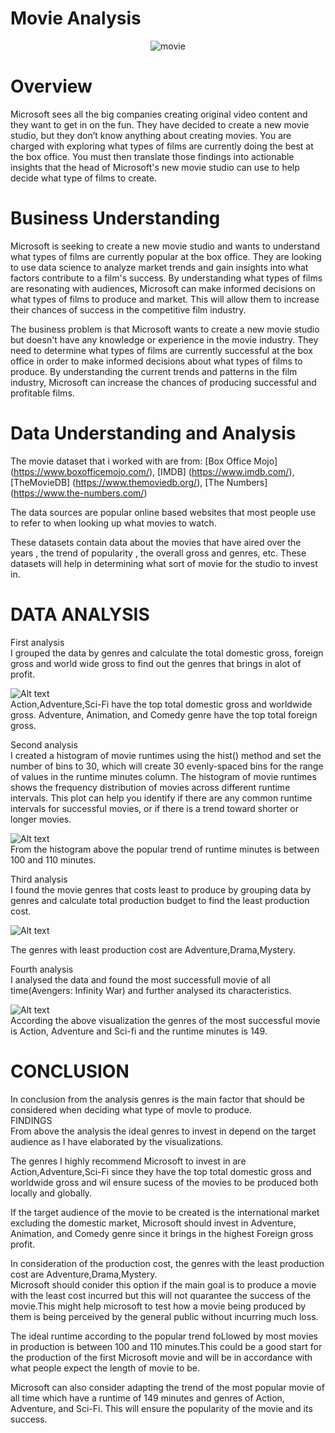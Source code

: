 # Movie Analysis
<p align="center">
  <img src="./image.jpeg" alt="movie">
</p>

# Overview

Microsoft sees all the big companies creating original video content and they want to get in on the fun. They have decided to create a new movie studio, but they don’t know anything about creating movies. You are charged with exploring what types of films are currently doing the best at the box office. You must then translate those findings into actionable insights that the head of Microsoft's new movie studio can use to help decide what type of films to create.

# Business Understanding

Microsoft is seeking to create a new movie studio and wants to understand what types of films are currently popular at the box office. They are looking to use data science to analyze market trends and gain insights into what factors contribute to a film's success. By understanding what types of films are resonating with audiences, Microsoft can make informed decisions on what types of films to produce and market. This will allow them to increase their chances of success in the competitive film industry.

The business problem is that Microsoft wants to create a new movie studio but doesn't have any knowledge or experience in the movie industry. They need to determine what types of films are currently successful at the box office in order to make informed decisions about what types of films to produce. By understanding the current trends and patterns in the film industry, Microsoft can increase the chances of producing successful and profitable films.
# Data Understanding and Analysis

The movie dataset that i  worked with are from:
[Box Office Mojo] (https://www.boxofficemojo.com/),
[IMDB] (https://www.imdb.com/), 
[TheMovieDB] (https://www.themoviedb.org/),
[The Numbers] (https://www.the-numbers.com/)

The data sources are popular online based websites that most people use to refer to when looking up what movies to watch.

These datasets contain data about the movies that have aired over the years , the trend of popularity , the overall gross and genres, etc.
These datasets will help in determining what sort of movie for the studio to invest in.

# DATA ANALYSIS
First analysis  
I grouped the data by genres and calculate the total domestic gross, foreign gross and world wide gross to find out the genres that brings in alot of profit.  

![Alt text](./genresbygross.png)  
Action,Adventure,Sci-Fi have the top total domestic gross and worldwide gross.
Adventure, Animation, and Comedy genre have the top total foreign gross.  

                 
Second analysis  
I created a histogram of movie runtimes using the hist() method and set the number of bins to 30, which will create 30 evenly-spaced bins for the range of values in the runtime minutes column.
The histogram of movie runtimes shows the frequency distribution of movies across different runtime intervals. 
This plot can help you identify if there are any common runtime intervals for successful movies, or if there is a trend toward shorter or longer movies. 


![Alt text](./movieruntime.png)  
From the histogram above the popular trend of runtime minutes is between 100 and 110 minutes.  

Third analysis  
I found the movie genres that costs least to produce by grouping data by genres and calculate total production budget to find the least production cost.  

![Alt text](./leastcost.png)  

The genres with least production cost are Adventure,Drama,Mystery.     

Fourth analysis  
I analysed the data and found the most successfull movie of all time(Avengers: Infinity War) and further analysed its characteristics.    

![Alt text](./topmovie.png)  
According the above visualization the genres of the most successful movie is Action, Adventure and Sci-fi and the runtime minutes is 149.  

# CONCLUSION  

In conclusion from the analysis genres is the main factor that should be considered when deciding what type of movIe to produce.  
FINDINGS       
From above the analysis the ideal genres to invest in depend on the target audience as I have elaborated by the visualizations.  

The genres I highly recommend Microsoft to invest in are Action,Adventure,Sci-Fi since they have the top total domestic gross and worldwide gross and wil ensure sucess of the movies to be produced  both locally and globally.    

If the target audience of the movie to be created is the international market excluding the domestic market, Microsoft should invest in Adventure, Animation, and Comedy genre since it brings in the highest Foreign gross profit.             

In consideration of the production cost, the genres with the least production cost are Adventure,Drama,Mystery.    
Microsoft should conider this option if the main goal is to produce a movie with the least cost incurred but this will not quarantee the success of the movie.This might help microsoft to test how a movie being produced by them is being perceived by the general public without incurring much loss.       

The ideal runtime according to the popular trend foLlowed by most movies in  production is between 100 and 110 minutes.This could be a good start for the production of the first Microsoft movie and will be in accordance with what people expect the length of  movie to be.      

Microsoft can also consider adapting the trend of the most popular movie of all time which have a runtime of 149 minutes and genres of Action, Adventure, and Sci-Fi. This will ensure the popularity of the movie and its success.  
